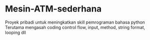 # Mesin-ATM-sederhana
Proyek pribadi untuk meningkatkan skill pemrograman bahasa python
Terutama mengasah coding control flow, input, method, string format, looping dll
